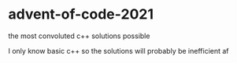 # advent-of-code-2021
the most convoluted c++ solutions possible

 I only know basic c++ so the solutions will probably be inefficient af
